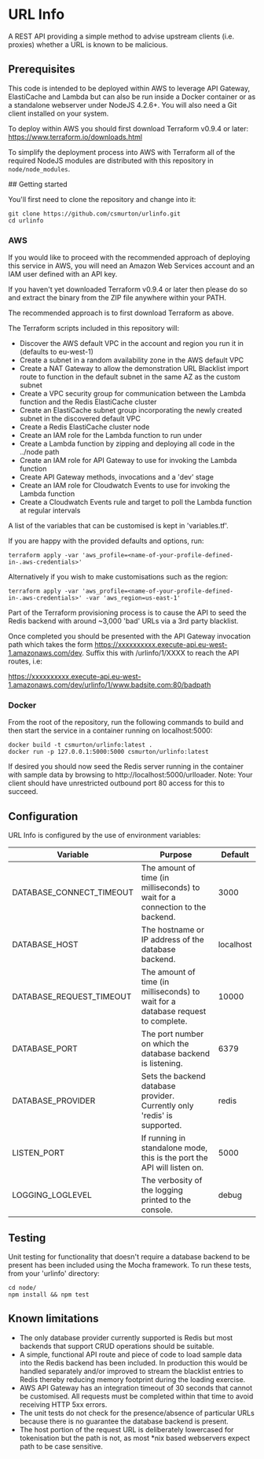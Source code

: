 # URL Info

A REST API providing a simple method to advise upstream clients (i.e. proxies) whether a URL is known to be malicious.

## Prerequisites

This code is intended to be deployed within AWS to leverage API Gateway, ElastiCache and Lambda but can also be run inside a Docker container or as a standalone webserver under NodeJS 4.2.6+. You will also need a Git client installed on your system.

To deploy within AWS you should first download Terraform v0.9.4 or later: https://www.terraform.io/downloads.html

To simplify the deployment process into AWS with Terraform all of the required NodeJS modules are distributed with this repository in `node/node_modules`.


## Getting started

You'll first need to clone the repository and change into it:
```
git clone https://github.com/csmurton/urlinfo.git
cd urlinfo
```

### AWS

If you would like to proceed with the recommended approach of deploying this service in AWS, you will need an Amazon Web Services account and an IAM user defined with an API key.

If you haven't yet downloaded Terraform v0.9.4 or later then please do so and extract the binary from the ZIP file anywhere within your PATH.

The recommended approach is to first download Terraform as above. 

The Terraform scripts included in this repository will:

 * Discover the AWS default VPC in the account and region you run it in (defaults to eu-west-1)
 * Create a subnet in a random availability zone in the AWS default VPC
 * Create a NAT Gateway to allow the demonstration URL Blacklist import route to function in the default subnet in the same AZ as the custom subnet
 * Create a VPC security group for communication between the Lambda function and the Redis ElastiCache cluster
 * Create an ElastiCache subnet group incorporating the newly created subnet in the discovered default VPC
 * Create a Redis ElastiCache cluster node
 * Create an IAM role for the Lambda function to run under
 * Create a Lambda function by zipping and deploying all code in the ../node path
 * Create an IAM role for API Gateway to use for invoking the Lambda function
 * Create API Gateway methods, invocations and a 'dev' stage
 * Create an IAM role for Cloudwatch Events to use for invoking the Lambda function
 * Create a Cloudwatch Events rule and target to poll the Lambda function at regular intervals

A list of the variables that can be customised is kept in 'variables.tf'.

If you are happy with the provided defaults and options, run:
```
terraform apply -var 'aws_profile=<name-of-your-profile-defined-in-.aws-credentials>'
```

Alternatively if you wish to make customisations such as the region:
```
terraform apply -var 'aws_profile=<name-of-your-profile-defined-in-.aws-credentials>' -var 'aws_region=us-east-1'
```

Part of the Terraform provisioning process is to cause the API to seed the Redis backend with around ~3,000 'bad' URLs via a 3rd party blacklist.

Once completed you should be presented with the API Gateway invocation path which takes the form https://xxxxxxxxxx.execute-api.eu-west-1.amazonaws.com/dev. Suffix this with /urlinfo/1/XXXX to reach the API routes, i.e:

https://xxxxxxxxxx.execute-api.eu-west-1.amazonaws.com/dev/urlinfo/1/www.badsite.com:80/badpath

### Docker

From the root of the repository, run the following commands to build and then start the service in a container running on localhost:5000:

```
docker build -t csmurton/urlinfo:latest .
docker run -p 127.0.0.1:5000:5000 csmurton/urlinfo:latest
```

If desired you should now seed the Redis server running in the container with sample data by browsing to http://localhost:5000/urlloader. Note: Your client should have unrestricted outbound port 80 access for this to succeed.

## Configuration

URL Info is configured by the use of environment variables:

| Variable                 | Purpose                                                                            | Default   |
| ------------------------ | ---------------------------------------------------------------------------------- | --------- |
| DATABASE_CONNECT_TIMEOUT | The amount of time (in milliseconds) to wait for a connection to the backend.      | 3000      |
| DATABASE_HOST            | The hostname or IP address of the database backend.                                | localhost |
| DATABASE_REQUEST_TIMEOUT | The amount of time (in milliseconds) to wait for a database request to complete.	| 10000     |
| DATABASE_PORT            | The port number on which the database backend is listening.                        | 6379      |
| DATABASE_PROVIDER        | Sets the backend database provider. Currently only 'redis' is supported.           | redis     |
| LISTEN_PORT              | If running in standalone mode, this is the port the API will listen on.            | 5000      |
| LOGGING_LOGLEVEL         | The verbosity of the logging printed to the console.                               | debug     |


## Testing

Unit testing for functionality that doesn't require a database backend to be present has been included using the Mocha framework. To run these tests, from your 'urlinfo' directory:
```
cd node/
npm install && npm test
```

## Known limitations

 * The only database provider currently supported is Redis but most backends that support CRUD operations should be suitable.
 * A simple, functional API route and piece of code to load sample data into the Redis backend has been included. In production this would be handled separately and/or improved to stream the blacklist entries to Redis thereby reducing memory footprint during the loading exercise.
 * AWS API Gateway has an integration timeout of 30 seconds that cannot be customised. All requests must be completed within that time to avoid receiving HTTP 5xx errors.
 * The unit tests do not check for the presence/absence of particular URLs because there is no guarantee the database backend is present.
 * The host portion of the request URL is deliberately lowercased for tokenisation but the path is not, as most *nix based webservers expect path to be case sensitive.


